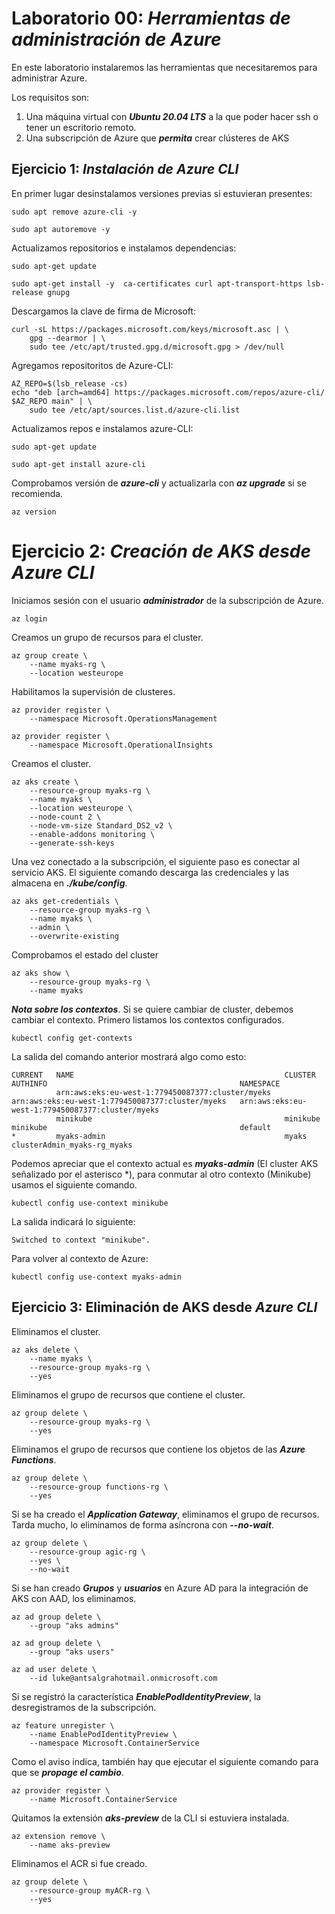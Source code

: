# Laboratorio 00: ***Herramientas de administración de Azure***
 
En este laboratorio instalaremos las herramientas que necesitaremos para administrar Azure.

Los requisitos son:

1. Una máquina virtual con ***Ubuntu 20.04 LTS*** a la que poder hacer ssh o tener un escritorio remoto.
2. Una subscripción de Azure que ***permita*** crear clústeres de AKS


## Ejercicio 1: ***Instalación de Azure CLI***

En primer lugar desinstalamos versiones previas si estuvieran presentes:

```
sudo apt remove azure-cli -y
```
```
sudo apt autoremove -y
```


Actualizamos repositorios e instalamos dependencias:

```
sudo apt-get update
```
```
sudo apt-get install -y  ca-certificates curl apt-transport-https lsb-release gnupg
```


Descargamos la clave de firma de Microsoft:

```
curl -sL https://packages.microsoft.com/keys/microsoft.asc | \
    gpg --dearmor | \
    sudo tee /etc/apt/trusted.gpg.d/microsoft.gpg > /dev/null
```


Agregamos repositoritos de Azure-CLI:

```
AZ_REPO=$(lsb_release -cs) 
echo "deb [arch=amd64] https://packages.microsoft.com/repos/azure-cli/ $AZ_REPO main" | \
    sudo tee /etc/apt/sources.list.d/azure-cli.list
```


Actualizamos repos e instalamos azure-CLI:

```
sudo apt-get update
```
```
sudo apt-get install azure-cli
```


Comprobamos versión de ***azure-cli*** y actualizarla con ***az upgrade*** si se recomienda.

```
az version
```



# Ejercicio 2: ***Creación de AKS desde Azure CLI*** 

Iniciamos sesión con el usuario ***administrador*** de la subscripción de Azure.

```
az login
```


Creamos un grupo de recursos para el cluster.

```
az group create \
    --name myaks-rg \
    --location westeurope
```


Habilitamos la supervisión de clusteres.

```
az provider register \
    --namespace Microsoft.OperationsManagement

az provider register \
    --namespace Microsoft.OperationalInsights
```


Creamos el cluster. 

```
az aks create \
    --resource-group myaks-rg \
    --name myaks \
    --location westeurope \
    --node-count 2 \
    --node-vm-size Standard_DS2_v2 \
    --enable-addons monitoring \
    --generate-ssh-keys
```


Una vez conectado a la subscripción, el siguiente paso es conectar al servicio AKS. El siguiente comando descarga las credenciales y las almacena en ***./kube/config***.

```
az aks get-credentials \
    --resource-group myaks-rg \
    --name myaks \
    --admin \
    --overwrite-existing
```


Comprobamos el estado del cluster

```
az aks show \
    --resource-group myaks-rg \
    --name myaks
```


***Nota sobre los contextos***. Si se quiere cambiar de cluster, debemos cambiar el contexto. Primero listamos los contextos configurados.

```
kubectl config get-contexts
```


La salida del comando anterior mostrará algo como esto:
```
CURRENT   NAME                                               CLUSTER                                            AUTHINFO                                           NAMESPACE
          arn:aws:eks:eu-west-1:779450087377:cluster/myeks   arn:aws:eks:eu-west-1:779450087377:cluster/myeks   arn:aws:eks:eu-west-1:779450087377:cluster/myeks   
          minikube                                           minikube                                           minikube                                           default
*         myaks-admin                                        myaks                                              clusterAdmin_myaks-rg_myaks  
```


Podemos apreciar que el contexto actual es ***myaks-admin*** (El cluster AKS señalizado por el asterisco *), para conmutar al otro contexto (Minikube) usamos el siguiente comando.

```
kubectl config use-context minikube
```


La salida indicará lo siguiente:

```
Switched to context "minikube".
```


Para volver al contexto de Azure:

```
kubectl config use-context myaks-admin
```



## Ejercicio 3: Eliminación de AKS desde ***Azure CLI***

Eliminamos el cluster.

```
az aks delete \
    --name myaks \
    --resource-group myaks-rg \
    --yes
```


Eliminamos el grupo de recursos que contiene el cluster.

```
az group delete \
    --resource-group myaks-rg \
    --yes
```


Eliminamos el grupo de recursos que contiene los objetos de las ***Azure Functions***.

```
az group delete \
    --resource-group functions-rg \
    --yes
```


Si se ha creado el ***Application Gateway***, eliminamos el grupo de recursos. Tarda mucho, lo eliminamos de forma asíncrona con ***--no-wait***.

```
az group delete \
    --resource-group agic-rg \
    --yes \
    --no-wait
```


Si se han creado ***Grupos*** y ***usuarios*** en Azure AD para la integración de AKS con AAD, los eliminamos.

```
az ad group delete \
    --group "aks admins"

az ad group delete \
    --group "aks users"

az ad user delete \
    --id luke@antsalgrahotmail.onmicrosoft.com
```


Si se registró la característica ***EnablePodIdentityPreview***, la desregistramos de la subscripción.

```
az feature unregister \
    --name EnablePodIdentityPreview \
    --namespace Microsoft.ContainerService
```


Como el aviso indica, también hay que ejecutar el siguiente comando para que se ***propage el cambio***.

```
az provider register \
    --name Microsoft.ContainerService
```


Quitamos la extensión ***aks-preview*** de la CLI si estuviera instalada.

```
az extension remove \
    --name aks-preview
```


Eliminamos el ACR si fue creado.

```
az group delete \
    --resource-group myACR-rg \
    --yes
```
